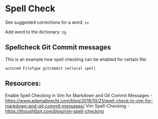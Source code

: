 # Spell Check

See suggested corrections for a word: `z=` 

Add word to the dictionary: `zg`

## Spellcheck Git Commit messages

This is an example how spell checking can be enabled for certain file:

```
autocmd FileType gitcommit setlocal spell
```

## Resources:

Enable Spell Checking in Vim for Markdown and Git Commit Messages - https://www.adamalbrecht.com/blog/2019/10/21/spell-check-in-vim-for-markdown-and-git-commit-messages/ 
Vim Spell-Checking - https://thoughtbot.com/blog/vim-spell-checking
